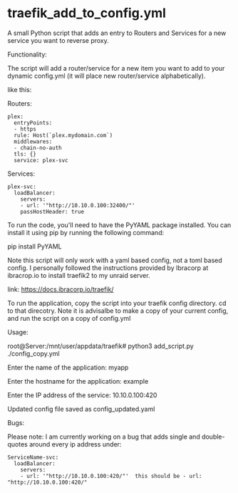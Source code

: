 # traefik_add_to_config.yml
A small Python script that adds an entry to Routers and Services for a new service you want to reverse proxy.

Functionality:

The script will add a router/service for a new item you want to add to your dynamic config.yml (it will place new router/service alphabetically).

like this:
 
  Routers:
  
    plex:   
      entryPoints:
      - https
      rule: Host(`plex.mydomain.com`) 
      middlewares:
      - chain-no-auth
      tls: {}
      service: plex-svc
      
  Services: 
  
    plex-svc:
      loadBalancer:
        servers:
        - url: '"http://10.10.0.100:32400/"'
        passHostHeader: true
        
To run the code, you'll need to have the PyYAML package installed. You can install it using pip by running the following command:

pip install PyYAML

Note this script will only work with a yaml based config, not a toml based config.  I personally followed the instructions provided by Ibracorp at ibracrop.io to install traefik2 to my unraid server. 

link: https://docs.ibracorp.io/traefik/

To run the application, copy the script into your traefik config directory.  cd to that direcotry.  Note it is advisalbe to make a copy of your current config, and run the script on a copy of config.yml

Usage:

  root@Server:/mnt/user/appdata/traefik# python3 add_script.py ./config_copy.yml
  
  Enter the name of the application: myapp
  
  Enter the hostname for the application: example
  
  Enter the IP address of the service: 10.10.0.100:420
  
  Updated config file saved as config_updated.yaml
  
Bugs:

Please note: I am currently working on a bug that adds single and double-quotes around every ip address under:
   
    ServiceName-svc:
      loadBalancer:
        servers:
        - url: '"http://10.10.0.100:420/"'  this should be - url: "http://10.10.0.100:420/"
